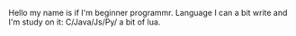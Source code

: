 Hello my name is if I'm beginner programmr.
Language I can a bit write and I'm study on it:
  C/Java/Js/Py/ a bit of lua.
